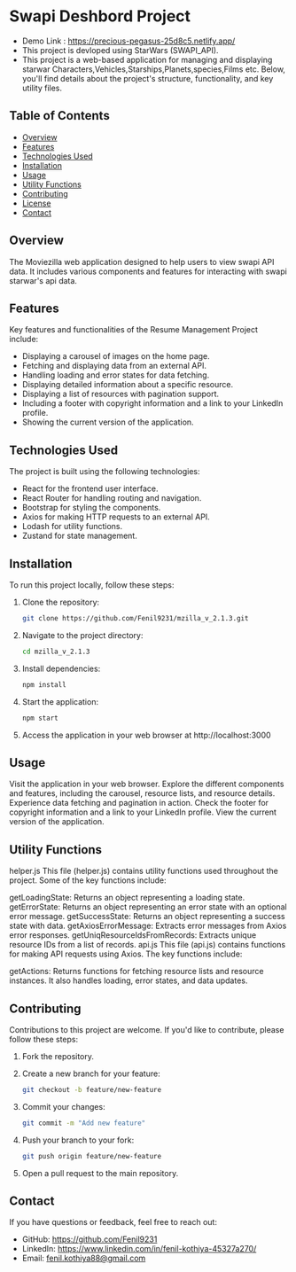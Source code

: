 # Swapi Deshbord Project

- Demo Link : https://precious-pegasus-25d8c5.netlify.app/
- This project is devloped using StarWars (SWAPI_API).
- This project is a web-based application for managing and displaying starwar Characters,Vehicles,Starships,Planets,species,Films etc. Below, you'll find details about the project's structure, functionality, and key utility files.

## Table of Contents

- [Overview](#overview)
- [Features](#features)
- [Technologies Used](#technologies-used)
- [Installation](#installation)
- [Usage](#usage)
- [Utility Functions](#utility-functions)
- [Contributing](#contributing)
- [License](#license)
- [Contact](#contact)

## Overview

The Moviezilla web application designed to help users to view swapi API data. It includes various components and features for interacting with swapi starwar's api data.

## Features

Key features and functionalities of the Resume Management Project include:

- Displaying a carousel of images on the home page.
- Fetching and displaying data from an external API.
- Handling loading and error states for data fetching.
- Displaying detailed information about a specific resource.
- Displaying a list of resources with pagination support.
- Including a footer with copyright information and a link to your LinkedIn profile.
- Showing the current version of the application.

## Technologies Used

The project is built using the following technologies:

- React for the frontend user interface.
- React Router for handling routing and navigation.
- Bootstrap for styling the components.
- Axios for making HTTP requests to an external API.
- Lodash for utility functions.
- Zustand for state management.

## Installation

To run this project locally, follow these steps:

1. Clone the repository:

   ```bash
   git clone https://github.com/Fenil9231/mzilla_v_2.1.3.git

2. Navigate to the project directory:
   ```bash
   cd mzilla_v_2.1.3
3. Install dependencies:
    ```bash
    npm install
4. Start the application:
    ```bash
    npm start
5. Access the application in your web browser at http://localhost:3000

## Usage
Visit the application in your web browser.
Explore the different components and features, including the carousel, resource lists, and resource details.
Experience data fetching and pagination in action.
Check the footer for copyright information and a link to your LinkedIn profile.
View the current version of the application.


## Utility Functions
helper.js
This file (helper.js) contains utility functions used throughout the project. Some of the key functions include:

getLoadingState: Returns an object representing a loading state.
getErrorState: Returns an object representing an error state with an optional error message.
getSuccessState: Returns an object representing a success state with data.
getAxiosErrorMessage: Extracts error messages from Axios error responses.
getUniqResourceIdsFromRecords: Extracts unique resource IDs from a list of records.
api.js
This file (api.js) contains functions for making API requests using Axios. The key functions include:

getActions: Returns functions for fetching resource lists and resource instances. It also handles loading, error states, and data updates.

## Contributing
Contributions to this project are welcome. If you'd like to contribute, please follow these steps:

1. Fork the repository.

2. Create a new branch for your feature:
    ```bash
    git checkout -b feature/new-feature

3. Commit your changes:
    ```bash
    git commit -m "Add new feature"

4. Push your branch to your fork:
    ```bash
    git push origin feature/new-feature

5. Open a pull request to the main repository.


## Contact
If you have questions or feedback, feel free to reach out:

- GitHub: https://github.com/Fenil9231
- LinkedIn: https://www.linkedin.com/in/fenil-kothiya-45327a270/
- Email: fenil.kothiya88@gmail.com

